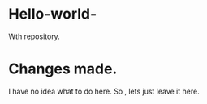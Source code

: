 # Hello-world-
Wth repository.

# Changes made.
I have no idea what to do here. So , lets just leave it here.
